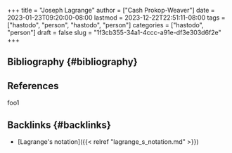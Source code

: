 +++
title = "Joseph Lagrange"
author = ["Cash Prokop-Weaver"]
date = 2023-01-23T09:20:00-08:00
lastmod = 2023-12-22T22:51:11-08:00
tags = ["hastodo", "person", "hastodo", "person"]
categories = ["hastodo", "person"]
draft = false
slug = "1f3cb355-34a1-4ccc-a91e-df3e303d6f2e"
+++

## Bibliography {#bibliography}

## References

<style>.csl-entry{text-indent: -1.5em; margin-left: 1.5em;}</style><div class="csl-bib-body">
</div>

foo1


## Backlinks {#backlinks}

-   [Lagrange's notation]({{< relref "lagrange_s_notation.md" >}})
